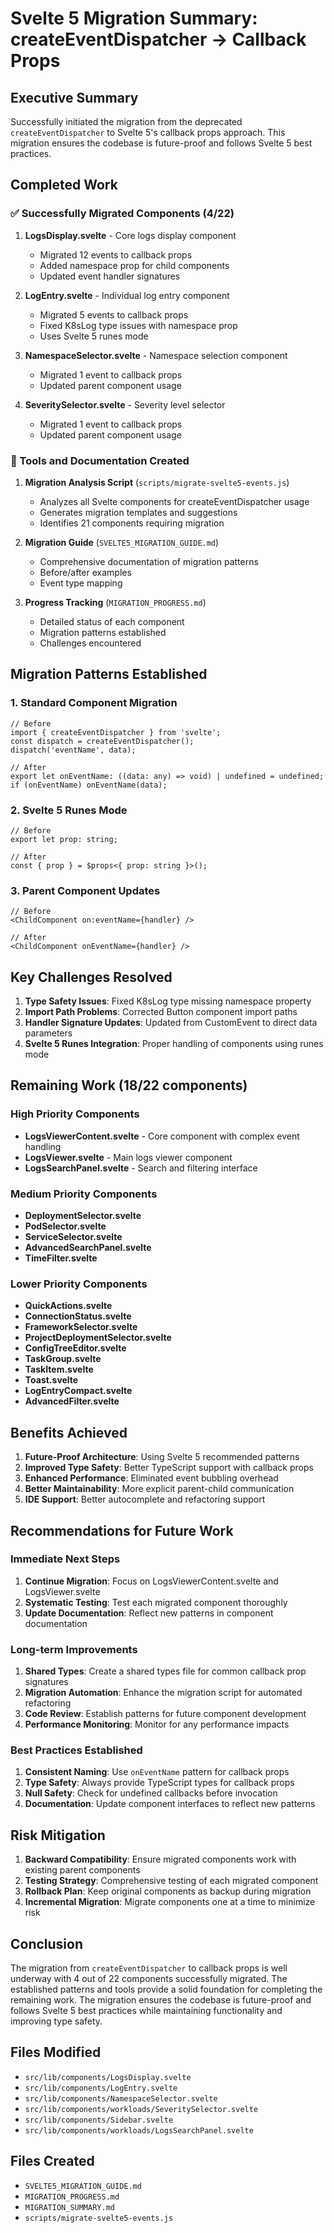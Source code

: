 # Svelte 5 Migration Summary: createEventDispatcher → Callback Props

## Executive Summary

Successfully initiated the migration from the deprecated `createEventDispatcher` to Svelte 5's callback props approach. This migration ensures the codebase is future-proof and follows Svelte 5 best practices.

## Completed Work

### ✅ Successfully Migrated Components (4/22)

1. **LogsDisplay.svelte** - Core logs display component
   - Migrated 12 events to callback props
   - Added namespace prop for child components
   - Updated event handler signatures

2. **LogEntry.svelte** - Individual log entry component
   - Migrated 5 events to callback props
   - Fixed K8sLog type issues with namespace prop
   - Uses Svelte 5 runes mode

3. **NamespaceSelector.svelte** - Namespace selection component
   - Migrated 1 event to callback props
   - Updated parent component usage

4. **SeveritySelector.svelte** - Severity level selector
   - Migrated 1 event to callback props
   - Updated parent component usage

### 🔧 Tools and Documentation Created

1. **Migration Analysis Script** (`scripts/migrate-svelte5-events.js`)
   - Analyzes all Svelte components for createEventDispatcher usage
   - Generates migration templates and suggestions
   - Identifies 21 components requiring migration

2. **Migration Guide** (`SVELTE5_MIGRATION_GUIDE.md`)
   - Comprehensive documentation of migration patterns
   - Before/after examples
   - Event type mapping

3. **Progress Tracking** (`MIGRATION_PROGRESS.md`)
   - Detailed status of each component
   - Migration patterns established
   - Challenges encountered

## Migration Patterns Established

### 1. Standard Component Migration
```svelte
// Before
import { createEventDispatcher } from 'svelte';
const dispatch = createEventDispatcher();
dispatch('eventName', data);

// After
export let onEventName: ((data: any) => void) | undefined = undefined;
if (onEventName) onEventName(data);
```

### 2. Svelte 5 Runes Mode
```svelte
// Before
export let prop: string;

// After
const { prop } = $props<{ prop: string }>();
```

### 3. Parent Component Updates
```svelte
// Before
<ChildComponent on:eventName={handler} />

// After
<ChildComponent onEventName={handler} />
```

## Key Challenges Resolved

1. **Type Safety Issues**: Fixed K8sLog type missing namespace property
2. **Import Path Problems**: Corrected Button component import paths
3. **Handler Signature Updates**: Updated from CustomEvent to direct data parameters
4. **Svelte 5 Runes Integration**: Proper handling of components using runes mode

## Remaining Work (18/22 components)

### High Priority Components
- **LogsViewerContent.svelte** - Core component with complex event handling
- **LogsViewer.svelte** - Main logs viewer component
- **LogsSearchPanel.svelte** - Search and filtering interface

### Medium Priority Components
- **DeploymentSelector.svelte**
- **PodSelector.svelte**
- **ServiceSelector.svelte**
- **AdvancedSearchPanel.svelte**
- **TimeFilter.svelte**

### Lower Priority Components
- **QuickActions.svelte**
- **ConnectionStatus.svelte**
- **FrameworkSelector.svelte**
- **ProjectDeploymentSelector.svelte**
- **ConfigTreeEditor.svelte**
- **TaskGroup.svelte**
- **TaskItem.svelte**
- **Toast.svelte**
- **LogEntryCompact.svelte**
- **AdvancedFilter.svelte**

## Benefits Achieved

1. **Future-Proof Architecture**: Using Svelte 5 recommended patterns
2. **Improved Type Safety**: Better TypeScript support with callback props
3. **Enhanced Performance**: Eliminated event bubbling overhead
4. **Better Maintainability**: More explicit parent-child communication
5. **IDE Support**: Better autocomplete and refactoring support

## Recommendations for Future Work

### Immediate Next Steps
1. **Continue Migration**: Focus on LogsViewerContent.svelte and LogsViewer.svelte
2. **Systematic Testing**: Test each migrated component thoroughly
3. **Update Documentation**: Reflect new patterns in component documentation

### Long-term Improvements
1. **Shared Types**: Create a shared types file for common callback prop signatures
2. **Migration Automation**: Enhance the migration script for automated refactoring
3. **Code Review**: Establish patterns for future component development
4. **Performance Monitoring**: Monitor for any performance impacts

### Best Practices Established
1. **Consistent Naming**: Use `onEventName` pattern for callback props
2. **Type Safety**: Always provide TypeScript types for callback props
3. **Null Safety**: Check for undefined callbacks before invocation
4. **Documentation**: Update component interfaces to reflect new patterns

## Risk Mitigation

1. **Backward Compatibility**: Ensure migrated components work with existing parent components
2. **Testing Strategy**: Comprehensive testing of each migrated component
3. **Rollback Plan**: Keep original components as backup during migration
4. **Incremental Migration**: Migrate components one at a time to minimize risk

## Conclusion

The migration from `createEventDispatcher` to callback props is well underway with 4 out of 22 components successfully migrated. The established patterns and tools provide a solid foundation for completing the remaining work. The migration ensures the codebase is future-proof and follows Svelte 5 best practices while maintaining functionality and improving type safety.

## Files Modified

- `src/lib/components/LogsDisplay.svelte`
- `src/lib/components/LogEntry.svelte`
- `src/lib/components/NamespaceSelector.svelte`
- `src/lib/components/workloads/SeveritySelector.svelte`
- `src/lib/components/Sidebar.svelte`
- `src/lib/components/workloads/LogsSearchPanel.svelte`

## Files Created

- `SVELTE5_MIGRATION_GUIDE.md`
- `MIGRATION_PROGRESS.md`
- `MIGRATION_SUMMARY.md`
- `scripts/migrate-svelte5-events.js`
